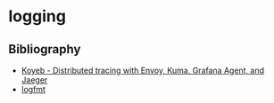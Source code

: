 # logging

## Bibliography

* [Koyeb - Distributed tracing with Envoy, Kuma, Grafana Agent, and Jaeger](https://www.koyeb.com/blog/distributed-tracing-with-envoy-kuma-grafana-agent-and-jaeger)
* [logfmt](https://www.cloudbees.com/blog/logfmt-a-log-format-thats-easy-to-read-and-write/)
